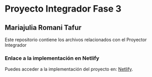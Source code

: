# Proyecto Integrador Fase 3

## Mariajulia Romani Tafur

Este repositorio contiene los archivos relacionados con el Proyector Integrador

### Enlace a la implementación en Netlify

Puedes acceder a la implementación del proyecto en:
[Netlify](https://proyectointegrador-fase3.netlify.app).
